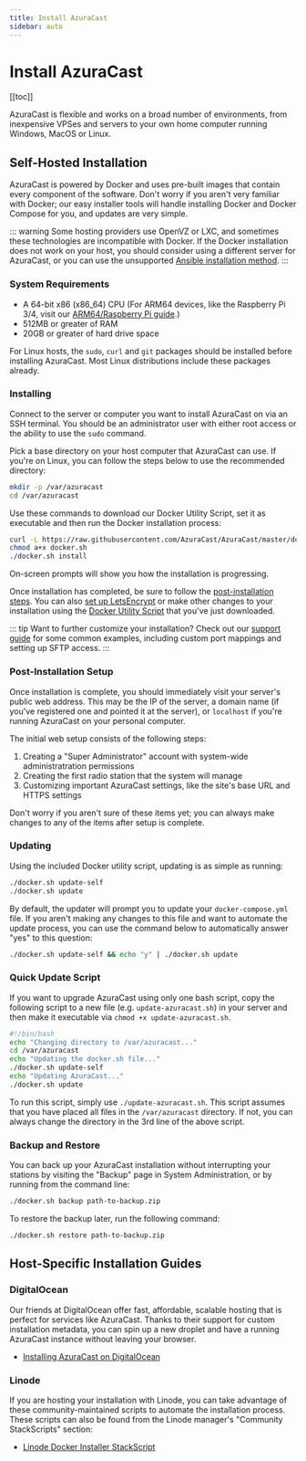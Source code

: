 ```yaml
---
title: Install AzuraCast
sidebar: auto
---
```


# Install AzuraCast

[[toc]]

AzuraCast is flexible and works on a broad number of environments, from inexpensive VPSes and servers to your own home computer running Windows, MacOS or Linux.

## Self-Hosted Installation

AzuraCast is powered by Docker and uses pre-built images that contain every component of the software. Don't worry if you aren't very familiar with Docker; our easy installer tools will handle installing Docker and Docker Compose for you, and updates are very simple.

::: warning
Some hosting providers use OpenVZ or LXC, and sometimes these technologies are incompatible with Docker. If the Docker installation does not work on your host, you should consider using a different server for AzuraCast, or you can use the unsupported [Ansible installation method](./install_ansible.html).
:::

### System Requirements

- A 64-bit x86 (x86_64) CPU (For ARM64 devices, like the Raspberry Pi 3/4, visit our [ARM64/Raspberry Pi guide](./install_rpi.html).)
- 512MB or greater of RAM
- 20GB or greater of hard drive space

For Linux hosts, the `sudo`, `curl` and `git` packages should be installed before installing AzuraCast. Most Linux distributions include these packages already.

### Installing

Connect to the server or computer you want to install AzuraCast on via an SSH terminal. You should be an administrator user with either root access or the ability to use the `sudo` command.

Pick a base directory on your host computer that AzuraCast can use. If you're on Linux, you can follow the steps below to use the recommended directory:

```bash
mkdir -p /var/azuracast
cd /var/azuracast
```

Use these commands to download our Docker Utility Script, set it as executable and then run the Docker installation process:

```bash
curl -L https://raw.githubusercontent.com/AzuraCast/AzuraCast/master/docker.sh > docker.sh
chmod a+x docker.sh
./docker.sh install
```

On-screen prompts will show you how the installation is progressing.

Once installation has completed, be sure to follow the [post-installation steps](#post-installation-setup). You can also [set up LetsEncrypt](/developers/docker_sh.html#available-commands) or make other changes to your installation using the [Docker Utility Script](/developers/docker_sh.html#download-the-utility-script) that you've just downloaded.

::: tip
Want to further customize your installation? Check out our [support guide](/help/faq_docker.html) for some common examples, including custom port mappings and setting up SFTP access.
:::

### Post-Installation Setup

Once installation is complete, you should immediately visit your server's public web address. This may be the IP of the server, a domain name (if you've registered one and pointed it at the server), or `localhost` if you're running AzuraCast on your personal computer.

The initial web setup consists of the following steps:
1. Creating a "Super Administrator" account with system-wide administratration permissions
2. Creating the first radio station that the system will manage
3. Customizing important AzuraCast settings, like the site's base URL and HTTPS settings

Don't worry if you aren't sure of these items yet; you can always make changes to any of the items after setup is complete.

### Updating

Using the included Docker utility script, updating is as simple as running:

```bash
./docker.sh update-self
./docker.sh update
```

By default, the updater will prompt you to update your `docker-compose.yml` file. If you aren't making any changes to this file and want to automate the update process, you can use the command below to automatically answer "yes" to this question:

```bash
./docker.sh update-self && echo "y" | ./docker.sh update
```

### Quick Update Script

If you want to upgrade AzuraCast using only one bash script, copy the following script to a new file (e.g. `update-azuracast.sh`) in your server and then make it executable via `chmod +x update-azuracast.sh`.

```bash
#!/bin/bash
echo "Changing directory to /var/azuracast..."
cd /var/azuracast
echo "Updating the docker.sh file..."
./docker.sh update-self
echo "Updating AzuraCast..."
./docker.sh update
```
To run this script, simply use `./update-azuracast.sh`. This script assumes that you have placed all files in the `/var/azuracast` directory. If not, you can always change the directory in the 3rd line of the above script.

### Backup and Restore

You can back up your AzuraCast installation without interrupting your stations by visiting the "Backup" page in System Administration, or by running from the command line:

```bash
./docker.sh backup path-to-backup.zip
```

To restore the backup later, run the following command:

```bash
./docker.sh restore path-to-backup.zip
```

## Host-Specific Installation Guides

### DigitalOcean

Our friends at DigitalOcean offer fast, affordable, scalable hosting that is perfect for services like AzuraCast. Thanks to their support for custom installation metadata, you can spin up a new droplet and have a running AzuraCast instance without leaving your browser.

- [Installing AzuraCast on DigitalOcean](./install_do.html)

### Linode

If you are hosting your installation with Linode, you can take advantage of these community-maintained scripts to automate the installation process. These scripts can also be found from the Linode manager's "Community StackScripts" section:

- [Linode Docker Installer StackScript](https://www.linode.com/stackscripts/view/352549)
